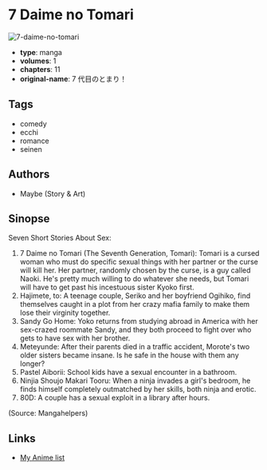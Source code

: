 # 7 Daime no Tomari

![7-daime-no-tomari](https://cdn.myanimelist.net/images/manga/3/38764.jpg)

-   **type**: manga
-   **volumes**: 1
-   **chapters**: 11
-   **original-name**: 7 代目のとまり！

## Tags

-   comedy
-   ecchi
-   romance
-   seinen

## Authors

-   Maybe (Story & Art)

## Sinopse

Seven Short Stories About Sex:

1. 7 Daime no Tomari (The Seventh Generation, Tomari): Tomari is a cursed woman who must do specific sexual things with her partner or the curse will kill her. Her partner, randomly chosen by the curse, is a guy called Naoki. He's pretty much willing to do whatever she needs, but Tomari will have to get past his incestuous sister Kyoko first.
2. Hajimete, to: A teenage couple, Seriko and her boyfriend Ogihiko, find themselves caught in a plot from her crazy mafia family to make them lose their virginity together.
3. Sandy Go Home: Yoko returns from studying abroad in America with her sex-crazed roommate Sandy, and they both proceed to fight over who gets to have sex with her brother.
4. Meteyunde: After their parents died in a traffic accident, Morote's two older sisters became insane. Is he safe in the house with them any longer?
5. Pastel Aiborii: School kids have a sexual encounter in a bathroom.
6. Ninjia Shoujo Makari Tooru: When a ninja invades a girl's bedroom, he finds himself completely outmatched by her skills, both ninja and erotic.
7. 80D: A couple has a sexual exploit in a library after hours.

(Source: Mangahelpers)

## Links

-   [My Anime list](https://myanimelist.net/manga/24004/7_Daime_no_Tomari)
